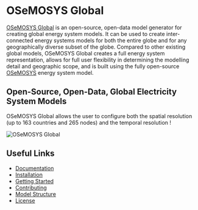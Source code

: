 # OSeMOSYS Global

[OSeMOSYS Global](https://www.nature.com/articles/s41597-022-01737-0) is an 
open-source, open-data model generator for creating
global energy system models. It can be used to create inter-connected energy
systems models for both the entire globe and for any geographically diverse
subset of the globe. Compared to other existing global models, OSeMOSYS Global
creates a full energy system representation, allows for full user flexibility
in determining the modelling detail and geographic scope, and is built using
the fully open-source [OSeMOSYS](https://osemosys.readthedocs.io/en/latest/)
energy system model.

## Open-Source, Open-Data, Global Electricity System Models

OSeMOSYS Global allows the user to configure both the spatial resolution (up to 163 countries 
and 265 nodes) and the temporal resolution ! 

![OSeMOSYS Global](./docs/_static/osemosys-global.png "OSeMOSYS Global")

## Useful Links

- [Documentation](https://osemosys-global.readthedocs.io/en/latest/)
- [Installation](https://osemosys-global.readthedocs.io/en/latest/installation.html)
- [Getting Started](https://osemosys-global.readthedocs.io/en/latest/getting-started.html)
- [Contributing](https://osemosys-global.readthedocs.io/en/latest/contributing.html)
- [Model Structure](https://osemosys-global.readthedocs.io/en/latest/model-structure.html)
- [License](https://osemosys-global.readthedocs.io/en/latest/license.html)
